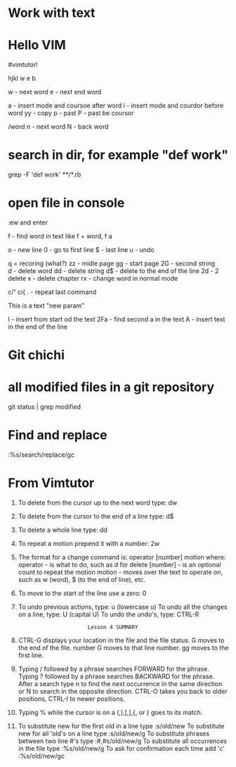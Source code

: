 # Work with text

# Hello VIM

#vimtutor!
  
hjkl
w
e
b

w - next word
e - next end word

a - insert mode and coursoe after word
i - insert mode and courdor before word
yy - copy 
p - past 
P - past be coursor
  
/word
n - next word 
N - back word 

# search in dir, for example "def work"

grep -F 'def work' **/*.rb

# open file in console
:ew and enter


f - find word in text like f + word, f a 

o - new line 
0 - go to first line 
$ - last line 
u - undo 

q = recoring (what?)
zz - midle page
gg - start page
2G - second string  
d - delete word 
dd - delete string 
d$ - delete to the end of the line 
2d - 2 delete
x - delete chapter 
rx - change word in normal mode

ci"
ci{
. - repeat last command

This is a text "new param"

I - insert from start od the text
2Fa - find second a in the text 
A - insert text in the end of the line
    

# Git chichi

# all modified files in a git repository
git status | grep modified

# Find and replace

:%s/search/replace/gc

# From Vimtutor

  1. To delete from the cursor up to the next word type:    dw
  2. To delete from the cursor to the end of a line type:    d$
  3. To delete a whole line type:    dd

  4. To repeat a motion prepend it with a number:   2w
  5. The format for a change command is:
               operator   [number]   motion
     where:
       operator - is what to do, such as  d  for delete
       [number] - is an optional count to repeat the motion
       motion   - moves over the text to operate on, such as  w (word),
                  $ (to the end of line), etc.

  6. To move to the start of the line use a zero:  0

  7. To undo previous actions, type:           u  (lowercase u)
     To undo all the changes on a line, type:  U  (capital U)
     To undo the undo's, type:                 CTRL-R


                               Lesson 4 SUMMARY


  1. CTRL-G  displays your location in the file and the file status.
             G  moves to the end of the file.
     number  G  moves to that line number.
            gg  moves to the first line.

  2. Typing  /  followed by a phrase searches FORWARD for the phrase.
     Typing  ?  followed by a phrase searches BACKWARD for the phrase.
     After a search type  n  to find the next occurrence in the same direction
     or  N  to search in the opposite direction.
     CTRL-O takes you back to older positions, CTRL-I to newer positions.

  3. Typing  %  while the cursor is on a (,),[,],{, or } goes to its match.

  4. To substitute new for the first old in a line type    :s/old/new
     To substitute new for all 'old's on a line type       :s/old/new/g
     To substitute phrases between two line #'s type       :#,#s/old/new/g
     To substitute all occurrences in the file type        :%s/old/new/g
     To ask for confirmation each time add 'c'             :%s/old/new/gc

